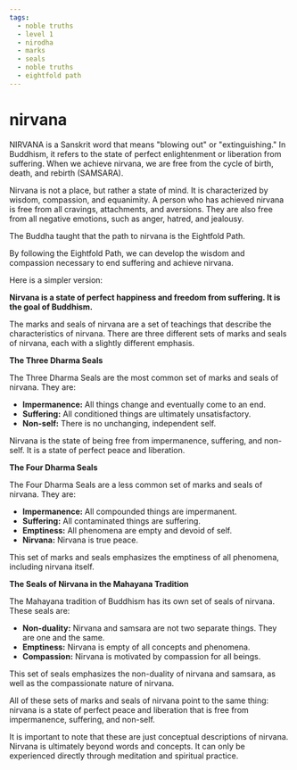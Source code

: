 ```yaml
---
tags:
  - noble truths 
  - level 1 
  - nirodha
  - marks 
  - seals 
  - noble truths
  - eightfold path
---
```

# nirvana

NIRVANA is a Sanskrit word that means "blowing out" or "extinguishing." In Buddhism, it refers to the state of perfect enlightenment or liberation from suffering. When we achieve nirvana, we are free from the cycle of birth, death, and rebirth (SAMSARA).

Nirvana is not a place, but rather a state of mind. It is characterized by wisdom, compassion, and equanimity. A person who has achieved nirvana is free from all cravings, attachments, and aversions. They are also free from all negative emotions, such as anger, hatred, and jealousy.

The Buddha taught that the path to nirvana is the Eightfold Path.

By following the Eightfold Path, we can develop the wisdom and compassion necessary to end suffering and achieve nirvana.

Here is a simpler version:

**Nirvana is a state of perfect happiness and freedom from suffering. It is the goal of Buddhism.**

The marks and seals of nirvana are a set of teachings that describe the characteristics of nirvana. There are three different sets of marks and seals of nirvana, each with a slightly different emphasis.

**The Three Dharma Seals**

The Three Dharma Seals are the most common set of marks and seals of nirvana. They are:

* **Impermanence:** All things change and eventually come to an end.
* **Suffering:** All conditioned things are ultimately unsatisfactory.
* **Non-self:** There is no unchanging, independent self.

Nirvana is the state of being free from impermanence, suffering, and non-self. It is a state of perfect peace and liberation.

**The Four Dharma Seals**

The Four Dharma Seals are a less common set of marks and seals of nirvana. They are:

* **Impermanence:** All compounded things are impermanent.
* **Suffering:** All contaminated things are suffering.
* **Emptiness:** All phenomena are empty and devoid of self.
* **Nirvana:** Nirvana is true peace.

This set of marks and seals emphasizes the emptiness of all phenomena, including nirvana itself.

**The Seals of Nirvana in the Mahayana Tradition**

The Mahayana tradition of Buddhism has its own set of seals of nirvana. These seals are:

* **Non-duality:** Nirvana and samsara are not two separate things. They are one and the same.
* **Emptiness:** Nirvana is empty of all concepts and phenomena.
* **Compassion:** Nirvana is motivated by compassion for all beings.

This set of seals emphasizes the non-duality of nirvana and samsara, as well as the compassionate nature of nirvana.

All of these sets of marks and seals of nirvana point to the same thing: nirvana is a state of perfect peace and liberation that is free from impermanence, suffering, and non-self.

It is important to note that these are just conceptual descriptions of nirvana. Nirvana is ultimately beyond words and concepts. It can only be experienced directly through meditation and spiritual practice.
